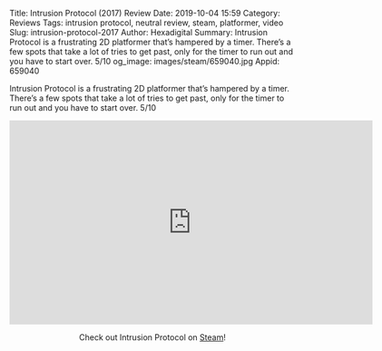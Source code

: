 Title: Intrusion Protocol (2017) Review
Date: 2019-10-04 15:59
Category: Reviews
Tags: intrusion protocol, neutral review, steam, platformer, video
Slug: intrusion-protocol-2017
Author: Hexadigital
Summary: Intrusion Protocol is a frustrating 2D platformer that’s hampered by a timer. There’s a few spots that take a lot of tries to get past, only for the timer to run out and you have to start over. 5/10
og_image: images/steam/659040.jpg
Appid: 659040

Intrusion Protocol is a frustrating 2D platformer that’s hampered by a timer. There’s a few spots that take a lot of tries to get past, only for the timer to run out and you have to start over. 5/10

<center><iframe src="https://www.youtube.com/embed/swjpvyIN_gw?feature=oembed" allow="accelerometer; autoplay; encrypted-media; gyroscope; picture-in-picture" width="640" height="360" frameborder="0"></iframe>

Check out Intrusion Protocol on [Steam](https://store.steampowered.com/app/659040/?curator_clanid=34633900)!</center>